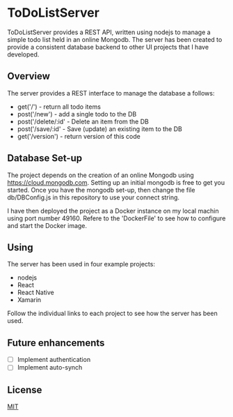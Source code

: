 # ToDoListServer

ToDoListServer provides a REST API, written using nodejs to manage a simple todo list held in an online Mongodb.
The server has been created to provide a consistent database backend to other UI projects that I have developed.

## Overview

The server provides a REST interface to manage the database a follows:

*  get('/')              - return all todo items
*  post('/new')          - add a single todo to the DB
*  post('/delete/:id'    - Delete an item from the DB
*  post('/save/:id'      - Save (update) an existing item to the DB
*  get('/version')       - return version of this code

## Database Set-up

The project depends on the creation of an online Mongodb using https://cloud.mongodb.com.
Setting up an initial mongodb is free to get you started.
Once you have the mongodb set-up, then change the file db/DBConfig.js in this repository to use your connect string.

I have then deployed the project as a Docker instance on my local machin using port number 49160. Refere to the 'DockerFile' to see how to configure and start the Docker image.

## Using

The server has been used in four example projects:

* nodejs
* React
* React Native
* Xamarin

Follow the individual links to each project to see how the server has been used.

## Future enhancements
- [ ] Implement authentication
- [ ] Implement auto-synch

## License
[MIT](https://choosealicense.com/licenses/mit/)

